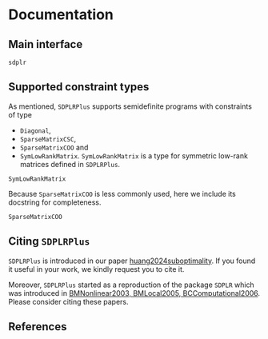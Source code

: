 # Documentation

## Main interface
```@docs
sdplr
```

## Supported constraint types

As mentioned, `SDPLRPlus` supports semidefinite programs with constraints of type
- `Diagonal`, 
- `SparseMatrixCSC`, 
- `SparseMatrixCOO` and 
- `SymLowRankMatrix`. 
`SymLowRankMatrix` is a type for symmetric low-rank matrices defined in `SDPLRPlus`.
```@docs
SymLowRankMatrix
```
Because `SparseMatrixCOO` is less commonly used, here we include its docstring for completeness.
```@docs
SparseMatrixCOO
```

## Citing `SDPLRPlus` 
`SDPLRPlus` is introduced in our paper [huang2024suboptimality](@cite). If you found it useful in your work, we kindly request you to cite it.

Moreover, `SDPLRPlus` started as a reproduction of the package 
`SDPLR` which was introduced in [BMNonlinear2003, BMLocal2005, BCComputational2006](@cite). Please consider citing these papers. 

## References
```@bibliography
```